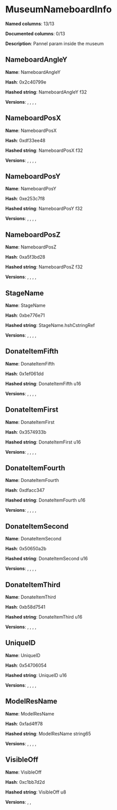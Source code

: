 # MuseumNameboardInfo
**Named columns**: 13/13

**Documented columns**: 0/13

**Description**: Pannel param inside the museum
## NameboardAngleY

**Name**: NameboardAngleY

**Hash**: 0x2c40799e

**Hashed string**: NameboardAngleY f32

**Versions**: , , , , 

## NameboardPosX

**Name**: NameboardPosX

**Hash**: 0xdf33ee48

**Hashed string**: NameboardPosX f32

**Versions**: , , , , 

## NameboardPosY

**Name**: NameboardPosY

**Hash**: 0xe253c7f8

**Hashed string**: NameboardPosY f32

**Versions**: , , , , 

## NameboardPosZ

**Name**: NameboardPosZ

**Hash**: 0xa5f3bd28

**Hashed string**: NameboardPosZ f32

**Versions**: , , , , 

## StageName

**Name**: StageName

**Hash**: 0xbe776e71

**Hashed string**: StageName.hshCstringRef

**Versions**: , , , , 

## DonateItemFifth

**Name**: DonateItemFifth

**Hash**: 0x1ef061dd

**Hashed string**: DonateItemFifth u16

**Versions**: , , , , 

## DonateItemFirst

**Name**: DonateItemFirst

**Hash**: 0x3574933b

**Hashed string**: DonateItemFirst u16

**Versions**: , , , , 

## DonateItemFourth

**Name**: DonateItemFourth

**Hash**: 0xdfacc347

**Hashed string**: DonateItemFourth u16

**Versions**: , , , , 

## DonateItemSecond

**Name**: DonateItemSecond

**Hash**: 0x50650a2b

**Hashed string**: DonateItemSecond u16

**Versions**: , , , , 

## DonateItemThird

**Name**: DonateItemThird

**Hash**: 0xb58d7541

**Hashed string**: DonateItemThird u16

**Versions**: , , , , 

## UniqueID

**Name**: UniqueID

**Hash**: 0x54706054

**Hashed string**: UniqueID u16

**Versions**: , , , , 

## ModelResName

**Name**: ModelResName

**Hash**: 0xfad4ff78

**Hashed string**: ModelResName string65

**Versions**: , , , , 

## VisibleOff

**Name**: VisibleOff

**Hash**: 0xc1bb7d2d

**Hashed string**: VisibleOff u8

**Versions**: , , 

